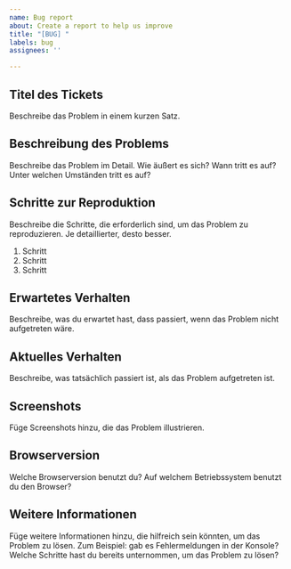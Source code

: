 ```yaml
---
name: Bug report
about: Create a report to help us improve
title: "[BUG] "
labels: bug
assignees: ''

---
```


## Titel des Tickets
Beschreibe das Problem in einem kurzen Satz.

## Beschreibung des Problems
Beschreibe das Problem im Detail. Wie äußert es sich? Wann tritt es auf? Unter welchen Umständen tritt es auf?

## Schritte zur Reproduktion
Beschreibe die Schritte, die erforderlich sind, um das Problem zu reproduzieren. Je detaillierter, desto besser.

1. Schritt
2. Schritt
3. Schritt

## Erwartetes Verhalten
Beschreibe, was du erwartet hast, dass passiert, wenn das Problem nicht aufgetreten wäre.

## Aktuelles Verhalten
Beschreibe, was tatsächlich passiert ist, als das Problem aufgetreten ist.

## Screenshots
Füge Screenshots hinzu, die das Problem illustrieren.

## Browserversion
Welche Browserversion benutzt du? Auf welchem Betriebssystem benutzt du den Browser?

## Weitere Informationen
Füge weitere Informationen hinzu, die hilfreich sein könnten, um das Problem zu lösen. Zum Beispiel: gab es Fehlermeldungen in der Konsole? Welche Schritte hast du bereits unternommen, um das Problem zu lösen?
